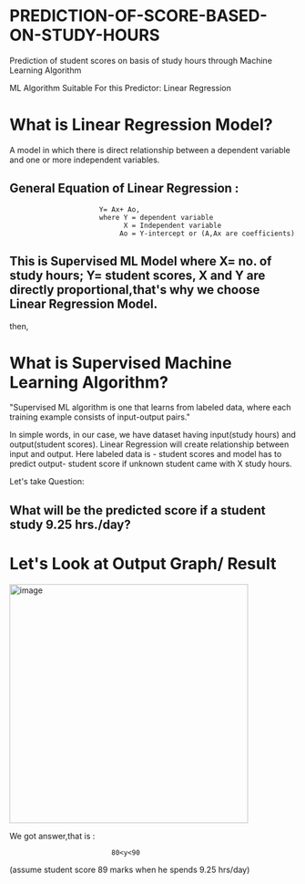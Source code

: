 # PREDICTION-OF-SCORE-BASED-ON-STUDY-HOURS
Prediction of student scores on basis of study hours through Machine Learning Algorithm 

ML Algorithm Suitable For this Predictor: Linear Regression

# What is Linear Regression Model?
A model in which there is direct relationship between a dependent variable and one or more independent variables.
## General Equation of Linear Regression :  
                          Y= Ax+ Ao, 
                          where Y = dependent variable
                                X = Independent variable
                               Ao = Y-intercept or (A,Ax are coefficients)
  
## This is Supervised ML Model where  X= no. of study hours; Y= student scores, X and Y are directly proportional,that's why we choose Linear Regression Model.
then,
# What is Supervised Machine Learning Algorithm?
"Supervised ML algorithm is one that learns from labeled data, where each training example consists of input-output pairs."

In simple words, in our case, we have dataset having input(study hours) and output(student scores). Linear Regression will create relationship between input and output. Here labeled data is - student scores and model has to  predict output- student score if unknown student came with X study hours.

Let's take Question:
## What will be the predicted score if a student study 9.25 hrs./day?

# Let's Look at Output Graph/ Result

<img width="419" alt="image" src="https://github.com/user-attachments/assets/9f8d691c-c19b-4be1-abd6-846228f49156">

We got answer,that is :

                             80<y<90
(assume student score 89 marks when he spends 9.25 hrs/day)
